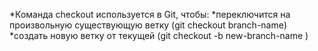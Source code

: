 *Команда checkout используется в Git, чтобы:
*переключится на произвольную существующую ветку (git checkout branch-name)
*создать новую ветку от текущей (git checkout -b new-branch-name )
